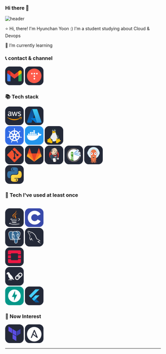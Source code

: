 ### Hi there 👋

<!--
**yoonhyunchan/yoonhyunchan** is a ✨ _special_ ✨ repository because its `README.md` (this file) appears on your GitHub profile.

Here are some ideas to get you started:

- 🔭 I’m currently working on ...
- 🌱 I’m currently learning ...
- 👯 I’m looking to collaborate on ...
- 🤔 I’m looking for help with ...
- 💬 Ask me about ...
- 📫 How to reach me: ...
- 😄 Pronouns: ...
- ⚡ Fun fact: ...
-->
![header](https://capsule-render.vercel.app/api?type=venom)

⭐️ Hi, there! I'm Hyunchan Yoon :)
I'm a student studying about Cloud & Devops
<!-- I think developer is a person who develops not only code, but also himself/herself and his/her surrounding together. -->

🌱 I’m currently learning
<!-- 🌱 I want to be myself who does my best. -->
### 📞 contact & channel
<p>
  <a href="mailto:chanandy5372@gmail.com"><img src="logos/gmail-auto.svg" width=60/></a>
  <a href="https://mon-roman.tistory.com/"><img src="logos/tistory-auto.svg" width=60/></a>
  <!-- <a href="https://www.linkedin.com/in/hansu-jeong-49b76221a/"> <img src="https://img.shields.io/badge/LinkedIn-0A66C2?style=flat-square&logo=LinkedIn&logoColor=white"/> </a> -->
  <!-- <a href="https://suloth.tistory.com/"><img src="https://img.shields.io/badge/Blog-000000?style=flat-square&logo=Tistory&logoColor=white"/></a> -->
</p>


  
### 📚 Tech stack 
<p>
  <img src="logos/aws-auto.svg" width="60"/>
  <img src="logos/azure-auto.svg" width="60"/>
  <br>
  <img src="logos/kubernetes.svg" width="60"/>
  <img src="logos/docker.svg" width="60"/>
  <img src="logos/linux-auto.svg" width="60"/>
  <br>
  <img src="logos/git-auto.svg" width="60"/>
  <img src="logos/gitlab-auto.svg" width="60"/>
  <img src="logos/jenkins-auto.svg" width="60"/>
  <img src="logos/harbor-auto.svg" width="60"/>
  <img src="logos/argocd-auto.svg" width="60"/>
  <br>
  <img src="logos/python-auto.svg" width="60"/>
</p>

### 📘 Tech I've used at least once 
<p>
  
  <br>
  <img src="logos/java-auto.svg" width="60"/>
  <img src="logos/c.svg" width="60"/>
  <br>
  <img src="logos/postgresql-auto.svg" width="60"/>
  <img src="logos/mysql-auto.svg" width="60"/>
  <br>
  <img src="logos/openstack-auto.svg" width="60"/>
  <br>
  <img src="logos/langchain-auto.svg" width="60"/>
  <br>
  <img src="logos/fastapi.svg" width="60"/>
  <img src="logos/flutter-auto.svg" width="60"/>
</p>

### 🎸 Now Interest 
<p>
  <img src="logos/terraform-auto.svg" width="60"/>
  <img src="logos/ansible-auto.svg" width="60"/>
</p>

---



